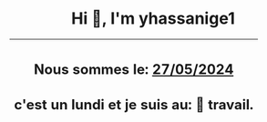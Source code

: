 <h1 align='center'>Hi 👋, I'm yhassanige1</h1>
<div align='center'>

|<h2 align='center'>Nous sommes le: <u>27/05/2024</u></h2><h2 align='center'>c'est un lundi et je suis au: 🏢 travail.</h2>|
|---
</div>